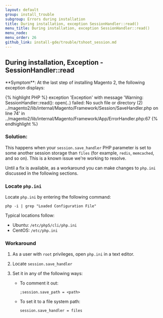```yaml
---
layout: default
group: install_trouble
subgroup: Errors during installation
title: During installation, exception SessionHandler::read()
menu_title: During installation, exception SessionHandler::read()
menu_node: 
menu_order: 26
github_link: install-gde/trouble/tshoot_session.md
---
```


<h2>During installation, Exception - SessionHandler::read</h2>
**Symptom**: At the last step of installing Magento 2, the following exception displays:

{% highlight PHP %} 
exception 'Exception' with message 'Warning: SessionHandler::read():
open(..) failed: No such file or directory (2) ../magento2/lib/internal/Magento/Framework/Session/SaveHandler.php on line 74' 
in ../magento2/lib/internal/Magento/Framework/App/ErrorHandler.php:67
{% endhighlight %} 

### Solution:

This happens when your `session.save_handler` PHP parameter is set to some another session storage than `files` (for example, `redis`, `memcached`, and so on). This is a known issue we're working to resolve.

Until a fix is available, as a workaround you can make changes to `php.ini` discussed in the following sections.

### Locate `php.ini`
Locate `php.ini` by entering the following command:

	php -i | grep "Loaded Configuration File"

Typical locations follow:

*	Ubuntu: `/etc/php5/cli/php.ini`
*	CentOS: `/etc/php.ini`

### Workaround
1.	As a user with `root` privileges, open `php.ini` in a text editor.
2.	Locate `session.save_handler`
3.	Set it in any of the following ways:

	*	To comment it out:

			;session.save_path = <path>
		
	*	To set it to a file system path:
		
			session.save_handler = files


